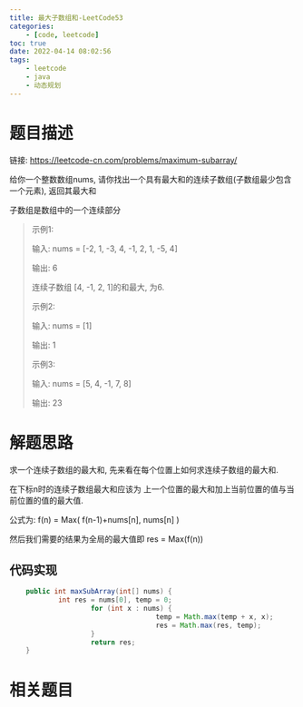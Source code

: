 ```yaml
---
title: 最大子数组和-LeetCode53
categories: 
	- [code, leetcode]
toc: true
date: 2022-04-14 08:02:56
tags:
	- leetcode
	- java
	- 动态规划
---
```


# 题目描述

链接: https://leetcode-cn.com/problems/maximum-subarray/

给你一个整数数组nums, 请你找出一个具有最大和的连续子数组(子数组最少包含一个元素), 返回其最大和

子数组是数组中的一个连续部分

> 示例1:
>
> 输入: nums = [-2, 1, -3, 4, -1, 2, 1, -5, 4]
>
> 输出: 6
>
> 连续子数组 [4, -1, 2, 1]的和最大, 为6.
>
> 示例2:
>
> 输入: nums = [1]
>
> 输出: 1
>
> 示例3:
>
> 输入: nums = [5, 4, -1, 7, 8]
>
> 输出: 23

<!--more-->

# 解题思路

求一个连续子数组的最大和, 先来看在每个位置上如何求连续子数组的最大和.

在下标n时的连续子数组最大和应该为 上一个位置的最大和加上当前位置的值与当前位置的值的最大值.

公式为: f(n) = Max( f(n-1)+nums[n], nums[n] )

然后我们需要的结果为全局的最大值即 res = Max(f(n))

## 代码实现

```java
	public int maxSubArray(int[] nums) {
		    int res = nums[0], temp = 0;
				    for (int x : nums) {
					    		    temp = Math.max(temp + x, x);
					    		    res = Math.max(res, temp);
				    }
		    		return res;
	}
```

# 相关题目

